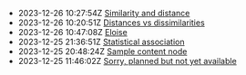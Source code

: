 * 2023-12-26 10:27:54Z [Similarity and distance](../3)
* 2023-12-26 10:20:51Z [Distances vs dissimilarities](../4)
* 2023-12-26 10:47:08Z [Eloise](../5)
* 2023-12-25 21:36:51Z [Statistical association](../2)
* 2023-12-25 20:48:24Z [Sample content node](../1)
* 2023-12-25 11:46:02Z [Sorry, planned but not yet available](../0)
